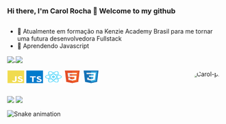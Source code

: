 ### Hi there, I'm Carol Rocha 👋 Welcome to my github
##
- 🔭 Atualmente em formação na Kenzie Academy Brasil para me tornar uma futura desenvolvedora Fullstack
- 🌱 Aprendendo Javascript

<div >
<a href="https://github.com/Carol-Rocha/github-readme-stats">
  <img height="165em"  align="center" src="https://github-readme-stats.vercel.app/api?username=Carol-Rocha&count_private=true&show_icons=true&theme=radical" />
</a>
<a href="https://github.com/Carol-Rocha/convoychat">
  <img height="165em" align="center" src="https://github-readme-stats.vercel.app/api/top-langs/?username=Carol-Rocha&layout=compact&langs_count=8&theme=radical" />
</a>
</div>

<div style="display: inline_block"><br>
  <img align="center" alt="Carol-Js" height="30" width="40" src="https://raw.githubusercontent.com/devicons/devicon/master/icons/javascript/javascript-plain.svg">
  <img align="center" alt="Carol-Ts" height="30" width="40" src="https://raw.githubusercontent.com/devicons/devicon/master/icons/typescript/typescript-plain.svg">
  <img align="center" alt="Carol-React" height="30" width="40" src="https://raw.githubusercontent.com/devicons/devicon/master/icons/react/react-original.svg">
  <img align="center" alt="Carol-HTML" height="30" width="40" src="https://raw.githubusercontent.com/devicons/devicon/master/icons/html5/html5-original.svg">
  <img align="center" alt="Carol-CSS" height="30" width="40" src="https://raw.githubusercontent.com/devicons/devicon/master/icons/css3/css3-original.svg">

  <img align="right" alt="Carol-pic" height="150" style="border-radius:50px;" src="https://cdn.picrew.me/shareImg/org/202303/338224_Zv0kRSBv.png">
</div>

##

<div> 
  <a href = "mailto:caroldsr1@gmail.com"><img src="https://img.shields.io/badge/Gmail-D14836?style=for-the-badge&logo=gmail&logoColor=white" target="_blank"></a>
  <a href="https://www.linkedin.com/in/carol-rocha-70a819247/" target="_blank"><img src="https://img.shields.io/badge/-LinkedIn-%230077B5?style=for-the-badge&logo=linkedin&logoColor=white" target="_blank"></a> 
</div>

![Snake animation](https://github.com/Carol-Rocha/Carol-Rocha/blob/output/github-contribution-grid-snake.svg)
  
<!--
**Carol-Rocha/Carol-Rocha** is a ✨ _special_ ✨ repository because its `README.md` (this file) appears on your GitHub profile.

  

Here are some ideas to get you started:

- 🔭 I’m currently working on ...
- 🌱 I’m currently learning ...d
- 👯 I’m looking to collaborate on ...
- 🤔 I’m looking for help with ...
- 💬 Ask me about ...
- 📫 How to reach me: ...
- 😄 Pronouns: ...
- ⚡ Fun fact: ...
-->
